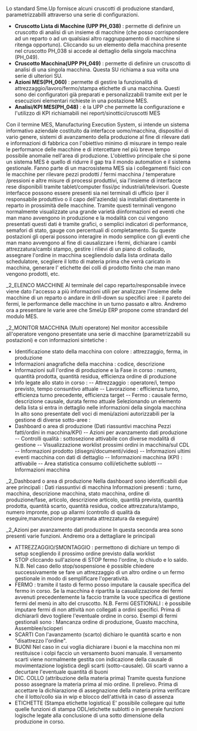 Lo standard Sme.Up fornisce alcuni cruscotti di produzione standard, parametrizzabilli attraverso una serie di configurazioni.

-  **Cruscotto Lista di Macchine (UPP PH_038)** :  permette di definire un cruscotto di analisi di un insieme di macchine (che posso corrispondere ad un reparto o ad un qualsiasi altro raggruppamento di macchine si ritenga opportuno). Cliccando su un elemento della macchina presente nel cruscotto PH_038 si accede al dettaglio della singola macchina (PH_049).
-  **Cruscotto Macchina(UPP PH_049)** :  permette di definire un cruscotto di analisi di una singola macchina. Questa SU richiama a sua volta una serie di ulteriori SU.
-  **Azioni MES(PH_060)** :  permette di gestire la funzionalità di attrezzaggio/lavoro/fermo/stampa etichette di una macchina. Questi sono dei configuratori già preparati e personalizzabili tramite exit per le esecuzioni elementari richieste in una postazione MES.
-  **Analisi/KPI MES(PH_048)** :  è la UPP che permette la configurazione e l'utilizzo di KPI richiamabili nei report/sinottici/cruscotti MES

Con il termine MES, Manufacturing Execution System, si intende un sistema informativo aziendale costituito da interfacce uomo/macchina, dispositivi di vario genere, sistemi di avanzamento della produzione al fine di rilevare dati e informazioni di fabbrica con l'obiettivo minimo di misurare in tempo reale le performance delle macchine e di intercettare nel più breve tempo possibile anomalie nell'area di produzione.
L'obiettivo principale che si pone un sistema MES è quello di ridurre il gap tra il mondo automation e il sistema gestionale.
Fanno parte di un macrosistema MES sia i collegamenti fisici con le macchine per rilevare pezzi prodotti / fermi macchina / temperature /pressioni e altre misure di processi produttivi, sia l'insieme di interfacce rese disponibili tramite tablet/computer fissi/pc industriali/televisori. Queste interfacce possono essere presenti sia nei terminali di ufficio (per il responsabile produttivo o il capo dell'azienda) sia installati direttamente in reparto in prossimità delle macchine. Tramite questi terminali vengono normalmente visualizzate una grande varietà diinformazioni ed eventi che man mano avvengono in produzione e la modalità con cui vengono presentati questi dati è tramite grafici, o semplici indicatori di performance, semafori di stato, gauge con percentuali di completamento. Su queste postazioni gli operai possono interagire in modo semplice con gli eventi che man mano avvengono al fine di causalizzare i fermi, dichiarare i cambi attrezzatura/cambi stampo, gestire i rilievi di un piano di collaudo, assegnare l'ordine in macchina scegliendolo dalla lista ordinata dallo schedulatore, scegliere il lotto di materia prima che verrà caricato in macchina, generare l' etichette dei colli di prodotto finito che man mano vengono prodotti, etc.

_2_ELENCO MACCHINE
Al terminale del capo reparto/responsabile invece viene dato l'accesso a più informazioni utili per analizzare l'insieme delle macchine di un reparto o andare in drill-down su specifici aree :  il pareto dei fermi, le performance delle macchine in un turno passato e altro.
Andremo ora a presentare le varie aree che SmeUp ERP propone come strandard del modulo MES.

_2_MONITOR MACCHINA (Multi operatore)
Nel monitor accessibile all'operatore vengono presentate una serie di macchine (parametrizzabili su postazioni) e con informazioni sintetiche : 
- Identificazione stato della macchina con colore :  attrezzaggio, ferma, in produzione
- Informazioni anagrafiche della macchina :  codice, descrizione
- Informazioni sull l'ordine di produzione e la Fase in corso :  numero, quantità prodotta, quantità residua, efficienza ordine di produzione
- Info legate allo stato in corso : 
-- Attrezzaggio :  operatore/i, tempo previsto, tempo consuntivo attuale
-- Lavorazione :  efficienza turno, efficienza turno precedente, efficienza target
-- Fermo :  causale fermo, descrizione causale, durata fermo attuale
Selezionando  un elemento della lista si entra in dettaglio nelle informazioni della singola macchina
In alto sono presentate dell voci di menù/azioni autorizzabili per la gestione di diverse sotto-aree : 
- Dashboard o area di produzione (Dati riassuntivi macchina Pezzi fatti/ordini in macchina/KPI)
-- Azioni per avanzamento dati produzione
-- Controlli qualità :  sottosezione attivabile con diverse modalità di gestione
-- Visualizzazione worklist prossimi ordini in macchina/sul CDL
-- Informazioni prodotto (disegni/documenti/video)
-- Informazioni ultimi eventi macchina con dati di dettaglio
-- Informazioni macchina (KPI) :  attivabile
-- Area statistica consumo colli/etichette sublotti
-- Informazioni macchina

_2_Dashboard o area di produzione
Nella dashboard sono identificabili due aree principali : 
Dati riassuntivi di macchina
Informazioni presenti  :  turno, macchina, descrizione macchina, stato macchina, ordine di produzione/fase, articolo, descrizione articolo, quantità prevista, quantità prodotta, quantità scarto, quantità residua, codice attrezzatura/stampo, numero impronte, pop up allarmi (controllo di qualità da eseguire,manutenzione programmata attrezzatura da eseguire)


_2_Azioni per avanzamento dati produzione
In questa seconda area sono presenti varie funzioni. Andremo ora a dettagliare le principali
-  ATTREZZAGGIO/SMONTAGGIO  :  permettono di dichiare un tempo di setup scegliendo il prossimo ordine previsto dalla worklist
-  STOP cliccando sull'azione di STOP fermo l'ordine, lo chiudo e lo saldo. N.B. Nel caso dello stop/sospensione è possible chiedere successivamente se fare un attrezzaggio di un altro ordine o un fermo gestionale in modo di semplificare l'operatività.
-  FERMO  :  tramite il tasto di fermo posso imputare la causale specifica del fermo in corso. Se la macchina è ripartita la casualizzazione dei fermi avvenuti precedentemente la faccio tramite la voce specifica di gestione fermi del menù in alto del cruscotto. N.B. Fermi GESTIONALI :  è possibile imputare fermi di non attività non collegati a ordini specifici. Prima di dichiararli devo togliere l'eventuale ordine in corso. Esempi di fermi gestionali sono :  Mancanza ordine di produzione, Guasto macchina, Assemblee/scioperi
-  SCARTI Con l'avanzamento (scarto) dichiaro le quantità scarto e non "disattrezzo l'ordine".
-  BUONI Nel caso in cui voglia dichiarare i buoni e la macchina non mi restituisce i colpi faccio un versamento buoni manuale. Il versamento scarti viene normalmente gestita con indicazione della causale di movimentazione logistica degli scarti (sotto-causale). Gli scarti vanno a decurtare l'eventuale quantità di buoni
-  DIC. COLLO (attribuzione della materia prima) Tramite questa funzione posso assegnare la materia prima al mio ordine. Il prelievo. Prima di accettare la dichiarazione di assegnazione della materia prima verificare che il lotto/collo sia in wip e blocco dell'attività in caso di assenza
-  ETICHETTE (Stampa etichette logistica) E' possibile collegare qui tutte quelle funzioni di stampa ODL/etichette sublotti o in generale funzioni logische legate alla conclusione di una sotto dimensione della produzione in corso.
